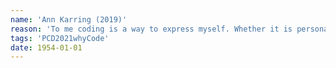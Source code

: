 ```yaml
---
name: 'Ann Karring (2019)'
reason: 'To me coding is a way to express myself. Whether it is personal or global issues, coding helps me reflect on these issues. I also use it as a tool of communication, so I can share my views with others'
tags: 'PCD2021whyCode'
date: 1954-01-01
---
```

